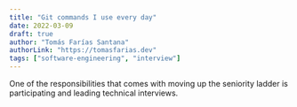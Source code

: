 ```yaml
---
title: "Git commands I use every day"
date: 2022-03-09
draft: true
author: "Tomás Farías Santana"
authorLink: "https://tomasfarias.dev"
tags: ["software-engineering", "interview"]
---
```


One of the responsibilities that comes with moving up the seniority ladder is participating and leading technical interviews.
